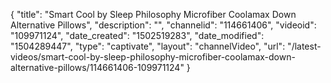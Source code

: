 {
    "title": "Smart Cool by Sleep Philosophy Microfiber Coolamax Down Alternative Pillows",
    "description": "",
    "channelid": "114661406",
    "videoid": "109971124",
    "date_created": "1502519283",
    "date_modified": "1504289447",
    "type": "captivate",
    "layout": "channelVideo",
    "url": "\/latest-videos\/smart-cool-by-sleep-philosophy-microfiber-coolamax-down-alternative-pillows\/114661406-109971124"
}